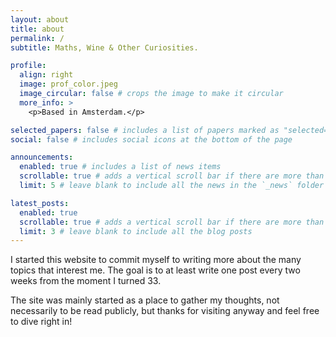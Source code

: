 ```yaml
---
layout: about
title: about
permalink: /
subtitle: Maths, Wine & Other Curiosities.

profile:
  align: right
  image: prof_color.jpeg
  image_circular: false # crops the image to make it circular
  more_info: >
    <p>Based in Amsterdam.</p>

selected_papers: false # includes a list of papers marked as "selected={true}"
social: false # includes social icons at the bottom of the page

announcements:
  enabled: true # includes a list of news items
  scrollable: true # adds a vertical scroll bar if there are more than 3 news items
  limit: 5 # leave blank to include all the news in the `_news` folder

latest_posts:
  enabled: true
  scrollable: true # adds a vertical scroll bar if there are more than 3 new posts items
  limit: 3 # leave blank to include all the blog posts
---
```


I started this website to commit myself to writing more about the many topics that interest me. The goal is to at least write one post every two weeks from the moment I turned 33. 

The site was mainly started as a place to gather my thoughts, not necessarily to be read publicly, but thanks for visiting anyway and feel free to dive right in!